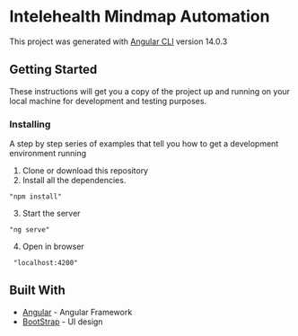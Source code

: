 # Intelehealth Mindmap Automation

This project was generated with [Angular CLI](https://github.com/angular/angular-cli) version 14.0.3

## Getting Started

These instructions will get you a copy of the project up and running on your local machine for development and testing purposes.

### Installing

A step by step series of examples that tell you how to get a development environment running

1. Clone or download this repository
2. Install all the dependencies.

```
"npm install"
```

3. Start the server

```
"ng serve"
```

4. Open in browser

```
 "localhost:4200"
```

## Built With

- [Angular](https://angular.io/) - Angular Framework
- [BootStrap](https://getbootstrap.com/) - UI design
